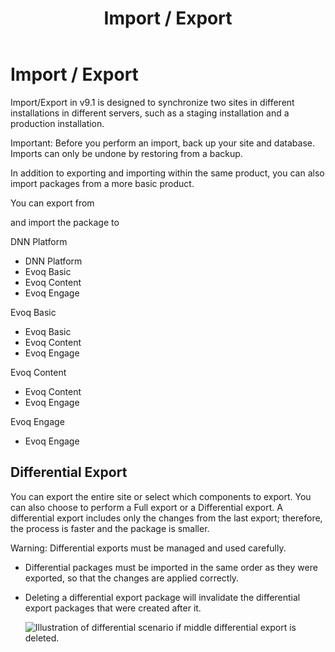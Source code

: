 ﻿---
uid: about-import-export
locale: en
title: Import / Export
dnnversion: 09.02.00
---

# Import / Export

Import/Export in v9.1 is designed to synchronize two sites in different installations in different servers, such as a staging installation and a production installation.

Important: Before you perform an import, back up your site and database. Imports can only be undone by restoring from a backup.

In addition to exporting and importing within the same product, you can also import packages from a more basic product.

You can export from

and import the package to

DNN Platform

*   DNN Platform
*   Evoq Basic
*   Evoq Content
*   Evoq Engage

Evoq Basic

*   Evoq Basic
*   Evoq Content
*   Evoq Engage

Evoq Content

*   Evoq Content
*   Evoq Engage

Evoq Engage

*   Evoq Engage

## Differential Export

You can export the entire site or select which components to export. You can also choose to perform a Full export or a Differential export. A differential export includes only the changes from the last export; therefore, the process is faster and the package is smaller.

Warning: Differential exports must be managed and used carefully.

*   Differential packages must be imported in the same order as they were exported, so that the changes are applied correctly.
*   Deleting a differential export package will invalidate the differential export packages that were created after it.
    
      
    
    ![Illustration of differential scenario if middle differential export is deleted.](/images/gra-import-export-example.gif)
